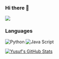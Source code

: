 ### Hi there 👋

![](https://komarev.com/ghpvc/?username=yelnady)


### Languages 

![Python](https://img.shields.io/badge/-Python-black?style=flat-square&logo=Python)
![Java Script](https://img.shields.io/badge/-Java%20Script-blue?style=flat-square&logo=JavaScript)


<a href="https://github.com/MartinHeinz/MartinHeinz">
  <img align="center" src="https://github-readme-stats.vercel.app/api?username=yelnady&show_icons=true&line_height=27&count_private=true&title_color=ffffff&text_color=c9cacc&icon_color=2bbc8a&bg_color=1d1f21" alt="Yusuf's GitHub Stats" />
</a>


<!--
**yelnady/yelnady** is a ✨ _special_ ✨ repository because its `README.md` (this file) appears on your GitHub profile.

Here are some ideas to get you started:

- 🔭 I’m currently working on ...
- 🌱 I’m currently learning ...
- 👯 I’m looking to collaborate on ...
- 🤔 I’m looking for help with ...
- 💬 Ask me about ...
- 📫 How to reach me: ...
- 😄 Pronouns: ...
- ⚡ Fun fact: ...
-->

